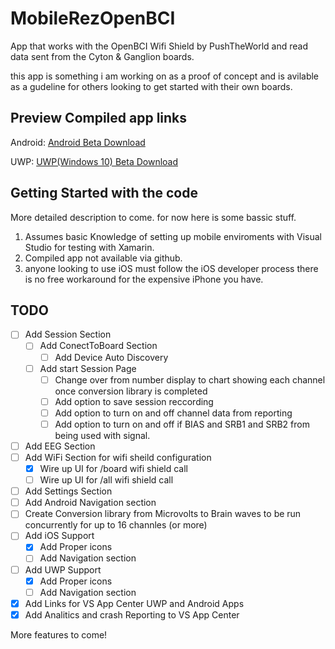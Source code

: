 # MobileRezOpenBCI
App that works with the OpenBCI Wifi Shield by PushTheWorld and read data sent from the Cyton &amp; Ganglion boards.

this app is something i am working on as a proof of concept and is avilable as a gudeline for others looking to get started with their own boards. 

## Preview Compiled app links
Android: 
[Android Beta Download](https://install.appcenter.ms/users/mitch.muenster/apps/openbci-wifi-android/distribution_groups/public%20beta) 

UWP: 
[UWP(Windows 10) Beta Download](https://install.appcenter.ms/users/mitch.muenster/apps/openbci-wifi-uwp/distribution_groups/public%20beta)

## Getting Started with the code
More detailed description to come. for now here is some bassic stuff. 

1. Assumes basic Knowledge of setting up mobile enviroments with Visual Studio for testing with Xamarin. 
1. Compiled app not available via github. 
1. anyone looking to use iOS must follow the iOS developer process there is no free workaround for the expensive iPhone you have.

## TODO
- [ ] Add Session Section
  - [ ] Add ConectToBoard Section
    - [ ] Add Device Auto Discovery 
  - [ ] Add start Session Page
    - [ ] Change over from number display to chart showing each channel once conversion library is completed
	- [ ] Add option to save session reccording
	- [ ] Add option to turn on and off channel data from reporting 
	- [ ] Add option to turn on and off if BIAS and SRB1 and SRB2 from being used with signal.
- [ ] Add EEG Section
- [ ] Add WiFi Section for wifi sheild configuration
  - [X] Wire up UI for /board wifi shield call
  - [ ] Wire up UI for /all wifi shield call
- [ ] Add Settings Section
- [ ] Add Android Navigation section
- [ ] Create Conversion library from Microvolts to Brain waves to be run concurrently for up to 16 channles (or more)
- [ ] Add iOS Support
  - [x] Add Proper icons
  - [ ] Add Navigation section
- [ ] Add UWP Support
  - [x] Add Proper icons
  - [ ] Add Navigation section
- [x] Add Links for VS App Center UWP and Android Apps
- [x] Add Analitics and crash Reporting to VS App Center

More features to come!

